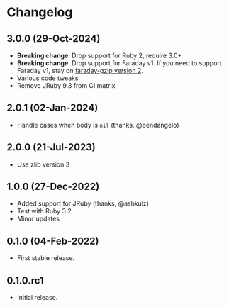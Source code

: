 # Changelog

## 3.0.0 (29-Oct-2024)

* **Breaking change**: Drop support for Ruby 2, require 3.0+
* **Breaking change**: Drop support for Faraday v1. If you need to support Faraday v1, stay on [faraday-gzip version 2](https://github.com/bodrovis/faraday-gzip/tree/v2).
* Various code tweaks
* Remove JRuby 9.3 from CI matrix

## 2.0.1 (02-Jan-2024)

* Handle cases when body is `nil` (thanks, @bendangelo)

## 2.0.0 (21-Jul-2023)

* Use zlib version 3

## 1.0.0 (27-Dec-2022)

* Added support for JRuby (thanks, @ashkulz)
* Test with Ruby 3.2
* Minor updates

## 0.1.0 (04-Feb-2022)

* First stable release.

## 0.1.0.rc1

* Initial release.